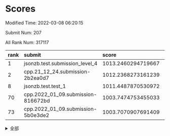 # Scores

Modified Time: 2022-03-08 06:20:15

Submit Num: 207

All Rank Num: 317117

| rank |               submit               |       score        |       sigma        | pk_num |
| :--- | :--------------------------------- | :----------------- | :----------------- | :----- |
| 1    | jsonzb.test.submission_level_4     | 1013.2460294719667 | 0.8105930004945728 | 6126   |
| 2    | cpp.21_12_24.submission-2b2ea0d7   | 1012.2368273161239 | 0.7933316782754275 | 6124   |
| 8    | jsonzb.test.test_1                 | 1011.4487870530972 | 0.7824412369451518 | 6124   |
| 70   | cpp.2022_01_09.submission-816672bd | 1003.7474753455033 | 0.7147270009122855 | 6125   |
| 73   | cpp.2022_01_09.submission-5b0e3de2 | 1003.7070907691409 | 0.7180378247248442 | 6124   |


<details>
<summary>全部</summary>

| rank |                 submit                 |       score        |       sigma        | pk_num |
| :--- | :------------------------------------- | :----------------- | :----------------- | :----- |
| 1    | jsonzb.test.submission_level_4         | 1013.2460294719667 | 0.8105930004945728 | 6126   |
| 2    | cpp.21_12_24.submission-2b2ea0d7       | 1012.2368273161239 | 0.7933316782754275 | 6124   |
| 3    | gobigger.level_3.submission_level_3_11 | 1011.9359636899768 | 0.7956526089175411 | 6129   |
| 4    | gobigger.level_3.submission_level_3_43 | 1011.6689801946985 | 0.7611260799550891 | 6126   |
| 5    | gobigger.level_3.submission_level_3_38 | 1011.6150781573872 | 0.7842906658981862 | 6127   |
| 6    | gobigger.level_3.submission_level_3_6  | 1011.5428503129447 | 0.7858602331456555 | 6127   |
| 7    | gobigger.level_3.submission_level_3_13 | 1011.5171967305316 | 0.7636746350701606 | 6126   |
| 8    | jsonzb.test.test_1                     | 1011.4487870530972 | 0.7824412369451518 | 6124   |
| 9    | gobigger.level_3.submission_level_3_19 | 1011.3941033230157 | 0.757463969757265  | 6129   |
| 10   | gobigger.level_3.submission_level_3_46 | 1011.291185291992  | 0.7901872129960473 | 6134   |
| 11   | gobigger.level_3.submission_level_3_14 | 1010.8462023755197 | 0.7681110199366982 | 6128   |
| 12   | gobigger.level_3.submission_level_3_10 | 1010.8098064578975 | 0.7549449554805842 | 6135   |
| 13   | gobigger.level_3.submission_level_3_17 | 1010.792414847562  | 0.7662823374327258 | 6127   |
| 14   | gobigger.level_3.submission_level_3_39 | 1010.7385178450485 | 0.7662512650940283 | 6127   |
| 15   | gobigger.level_3.submission_level_3_27 | 1010.613086686859  | 0.7719508909708845 | 6130   |
| 16   | gobigger.level_3.submission_level_3_41 | 1010.47643867646   | 0.7636347969802949 | 6132   |
| 17   | gobigger.level_3.submission_level_3_47 | 1010.4681231515063 | 0.7554178505062233 | 6131   |
| 18   | gobigger.level_3.submission_level_3_7  | 1010.4120453532252 | 0.7768054095882254 | 6128   |
| 19   | gobigger.level_3.submission_level_3_30 | 1010.3752721704432 | 0.7768067186962886 | 6125   |
| 20   | gobigger.level_3.submission_level_3_33 | 1010.3711026531217 | 0.7317710166494771 | 6126   |
| 21   | gobigger.level_3.submission_level_3_18 | 1010.1859200861372 | 0.7619587687146876 | 6128   |
| 22   | gobigger.level_3.submission_level_3_21 | 1010.1661268577003 | 0.7673204986406972 | 6126   |
| 23   | gobigger.level_3.submission_level_3_37 | 1010.1323224390806 | 0.7526576199424122 | 6126   |
| 24   | gobigger.level_3.submission_level_3_31 | 1010.1322625344025 | 0.7557900267742323 | 6123   |
| 25   | gobigger.level_3.submission_level_3_23 | 1010.120440373106  | 0.7589393723423635 | 6129   |
| 26   | gobigger.level_3.submission_level_3_0  | 1010.0721426095387 | 0.7505632748779052 | 6126   |
| 27   | gobigger.level_3.submission_level_3_3  | 1009.8773790500625 | 0.7622115918796865 | 6130   |
| 28   | gobigger.level_3.submission_level_3_48 | 1009.8387627741628 | 0.751194929014791  | 6131   |
| 29   | gobigger.level_3.submission_level_3_2  | 1009.7455187364366 | 0.740617283589212  | 6131   |
| 30   | gobigger.level_3.submission_level_3_26 | 1009.7354740470565 | 0.7628621895086476 | 6129   |
| 31   | gobigger.level_3.submission_level_3_32 | 1009.7348451510309 | 0.7442542683027032 | 6132   |
| 32   | gobigger.level_3.submission_level_3_20 | 1009.599379719979  | 0.7555280699742307 | 6125   |
| 33   | gobigger.level_3.submission_level_3_40 | 1009.496313870666  | 0.7553405398089973 | 6129   |
| 34   | gobigger.level_3.submission_level_3_25 | 1009.4924540506024 | 0.7464625478561568 | 6130   |
| 35   | gobigger.level_3.submission_level_3_22 | 1009.462244035413  | 0.7615799560252926 | 6132   |
| 36   | gobigger.level_3.submission_level_3_16 | 1009.4455254506113 | 0.756505049613787  | 6130   |
| 37   | gobigger.level_3.submission_level_3_5  | 1009.436943347517  | 0.7676095988166866 | 6121   |
| 38   | gobigger.level_3.submission_level_3_45 | 1009.4089443686051 | 0.7598645525811453 | 6123   |
| 39   | gobigger.level_3.submission_level_3_15 | 1009.3834598796064 | 0.7699140358736424 | 6133   |
| 40   | gobigger.level_3.submission_level_3_49 | 1009.3660637806527 | 0.7513075236072186 | 6128   |
| 41   | gobigger.level_3.submission_level_3_4  | 1009.3529207284444 | 0.764813783408483  | 6125   |
| 42   | gobigger.level_3.submission_level_3_28 | 1009.347867777509  | 0.7591890222933952 | 6128   |
| 43   | gobigger.level_3.submission_level_3_36 | 1009.2177146741444 | 0.7558746036455982 | 6123   |
| 44   | gobigger.level_3.submission_level_3_9  | 1009.210932940534  | 0.78843825051693   | 6131   |
| 45   | gobigger.level_3.submission_level_3_8  | 1009.1092360288318 | 0.7673696897782248 | 6129   |
| 46   | gobigger.level_3.submission_level_3_12 | 1009.0682690868973 | 0.7378072119276966 | 6126   |
| 47   | gobigger.level_3.submission_level_3_44 | 1009.0393348974657 | 0.7536144907595296 | 6127   |
| 48   | gobigger.level_3.submission_level_3_35 | 1008.8832899585083 | 0.742876448495901  | 6126   |
| 49   | gobigger.level_3.submission_level_3_34 | 1008.452815162634  | 0.7522990779286082 | 6129   |
| 50   | gobigger.level_3.submission_level_3_1  | 1008.4160206377178 | 0.7735736475556003 | 6126   |
| 51   | gobigger.level_3.submission_level_3_29 | 1008.2850531669721 | 0.7367434609778301 | 6134   |
| 52   | gobigger.level_3.submission_level_3_24 | 1008.1748412279998 | 0.7533768444282952 | 6131   |
| 53   | gobigger.level_3.submission_level_3_42 | 1008.1584707318434 | 0.74179198388688   | 6126   |
| 54   | gobigger.level_1.submission_level_1_26 | 1004.7564434328877 | 0.7245928388830006 | 6129   |
| 55   | gobigger.level_1.submission_level_1_17 | 1004.6502793162898 | 0.7414541250574235 | 6128   |
| 56   | gobigger.level_1.submission_level_1_41 | 1004.5535038026688 | 0.7004638979104748 | 6128   |
| 57   | gobigger.level_1.submission_level_1_22 | 1004.5534685067561 | 0.7156477430587922 | 6128   |
| 58   | gobigger.level_1.submission_level_1_46 | 1004.4855839718729 | 0.7307793556745004 | 6130   |
| 59   | gobigger.level_1.submission_level_1_32 | 1004.3603528598593 | 0.7224324545164339 | 6124   |
| 60   | gobigger.level_1.submission_level_1_5  | 1004.1318034136941 | 0.7179246642605865 | 6129   |
| 61   | gobigger.level_1.submission_level_1_40 | 1004.1024606073439 | 0.7251499860509777 | 6127   |
| 62   | gobigger.level_1.submission_level_1_23 | 1004.0648641354059 | 0.7113361220514893 | 6133   |
| 63   | gobigger.level_1.submission_level_1_24 | 1004.0312126471869 | 0.7218780001773224 | 6124   |
| 64   | gobigger.level_1.submission_level_1_6  | 1003.9865342703416 | 0.7148697316095489 | 6124   |
| 65   | gobigger.level_1.submission_level_1_33 | 1003.901613414277  | 0.7133400750642231 | 6125   |
| 66   | gobigger.level_1.submission_level_1_18 | 1003.881559725418  | 0.7168556721122132 | 6129   |
| 67   | gobigger.level_1.submission_level_1_16 | 1003.8210091935348 | 0.7088064235609653 | 6132   |
| 68   | gobigger.level_1.submission_level_1_4  | 1003.8155139696464 | 0.7152540046038606 | 6129   |
| 69   | gobigger.level_1.submission_level_1_3  | 1003.7920820438321 | 0.7190612431429301 | 6125   |
| 70   | cpp.2022_01_09.submission-816672bd     | 1003.7474753455033 | 0.7147270009122855 | 6125   |
| 71   | gobigger.level_1.submission_level_1_44 | 1003.7213907631806 | 0.720673383063831  | 6130   |
| 72   | gobigger.level_1.submission_level_1_11 | 1003.7107464352686 | 0.7112513219424    | 6128   |
| 73   | cpp.2022_01_09.submission-5b0e3de2     | 1003.7070907691409 | 0.7180378247248442 | 6124   |
| 74   | gobigger.level_1.submission_level_1_45 | 1003.6969339499233 | 0.717553880845191  | 6130   |
| 75   | gobigger.level_1.submission_level_1_0  | 1003.6877902907961 | 0.7123993612153853 | 6128   |
| 76   | gobigger.level_1.submission_level_1_37 | 1003.6873510985766 | 0.7108046472511631 | 6124   |
| 77   | gobigger.level_1.submission_level_1_34 | 1003.6654526346268 | 0.7172951259325332 | 6132   |
| 78   | gobigger.level_1.submission_level_1_9  | 1003.5992632523472 | 0.7251054440899205 | 6124   |
| 79   | gobigger.level_1.submission_level_1_31 | 1003.538691244001  | 0.7065165918260771 | 6132   |
| 80   | gobigger.level_1.submission_level_1_47 | 1003.5017868397549 | 0.7275439143389266 | 6131   |
| 81   | gobigger.level_1.submission_level_1_42 | 1003.3849823961972 | 0.7173332041851144 | 6126   |
| 82   | gobigger.level_1.submission_level_1_48 | 1003.3778781863524 | 0.7199406666576864 | 6128   |
| 83   | gobigger.level_1.submission_level_1_21 | 1003.367691102081  | 0.7151144568550342 | 6131   |
| 84   | gobigger.level_1.submission_level_1_38 | 1003.3428114964104 | 0.7190024689079404 | 6129   |
| 85   | gobigger.level_1.submission_level_1_29 | 1003.3293563241047 | 0.7070349168281452 | 6131   |
| 86   | gobigger.level_1.submission_level_1_25 | 1003.3166328546827 | 0.7236832587814955 | 6122   |
| 87   | gobigger.level_1.submission_level_1_49 | 1003.2811464000513 | 0.7096879627090736 | 6127   |
| 88   | gobigger.level_1.submission_level_1_19 | 1003.1712870072274 | 0.7098939011260458 | 6130   |
| 89   | gobigger.level_1.submission_level_1_1  | 1003.1541098165949 | 0.7260681729282041 | 6130   |
| 90   | gobigger.level_1.submission_level_1_7  | 1003.0685325094244 | 0.7149297994214154 | 6129   |
| 91   | gobigger.level_1.submission_level_1_10 | 1002.9887408526622 | 0.7260532237889674 | 6128   |
| 92   | gobigger.level_1.submission_level_1_39 | 1002.9583362909568 | 0.7119649300524066 | 6130   |
| 93   | gobigger.level_1.submission_level_1_28 | 1002.953646886159  | 0.7024564506374041 | 6128   |
| 94   | gobigger.level_1.submission_level_1_27 | 1002.8512315765212 | 0.7121012719169607 | 6133   |
| 95   | gobigger.level_1.submission_level_1_12 | 1002.6426557157497 | 0.7291186979670911 | 6131   |
| 96   | gobigger.level_1.submission_level_1_2  | 1002.5573848881533 | 0.7212207766765821 | 6130   |
| 97   | gobigger.level_1.submission_level_1_15 | 1002.5388094864755 | 0.6977888320336733 | 6130   |
| 98   | gobigger.level_1.submission_level_1_14 | 1002.5072766970109 | 0.7101996855215409 | 6130   |
| 99   | gobigger.level_1.submission_level_1_36 | 1002.2925986281415 | 0.7181064800025073 | 6120   |
| 100  | gobigger.level_1.submission_level_1_30 | 1002.2530344381094 | 0.7117881615263879 | 6124   |
| 101  | gobigger.level_1.submission_level_1_43 | 1002.2179066021168 | 0.7057823982387419 | 6128   |
| 102  | gobigger.level_1.submission_level_1_8  | 1002.1501446867459 | 0.7183192878827672 | 6127   |
| 103  | gobigger.level_1.submission_level_1_20 | 1001.9774170410975 | 0.7125651507318107 | 6128   |
| 104  | gobigger.level_1.submission_level_1_35 | 1001.9564408933643 | 0.7093478151847646 | 6128   |
| 105  | gobigger.level_1.submission_level_1_13 | 1001.7970759408813 | 0.7032598874434017 | 6132   |
| 106  | gobigger.random.submission_random_0    | 997.7128383808849  | 0.6904638218922354 | 6125   |
| 107  | gobigger.random.submission_random_8    | 997.202667679085   | 0.7205023972721836 | 6126   |
| 108  | gobigger.random.submission_random_1    | 996.9553087188904  | 0.6981180638567123 | 6127   |
| 109  | gobigger.random.submission_random_37   | 996.8492760000541  | 0.7142031315578553 | 6131   |
| 110  | gobigger.random.submission_random_45   | 996.7906580290152  | 0.7156761448421971 | 6121   |
| 111  | gobigger.random.submission_random_30   | 996.7490677918818  | 0.7246808444382495 | 6120   |
| 112  | gobigger.random.submission_random_40   | 996.7007731776715  | 0.7147889711051398 | 6128   |
| 113  | gobigger.random.submission_random_18   | 996.6922654485837  | 0.7110771267845789 | 6126   |
| 114  | gobigger.random.submission_random_28   | 996.6616707120228  | 0.7081616631388741 | 6126   |
| 115  | gobigger.random.submission_random_43   | 996.659171159877   | 0.7108761629520831 | 6126   |
| 116  | gobigger.random.submission_random_23   | 996.6434614919146  | 0.7121674556024485 | 6129   |
| 117  | gobigger.random.submission_random_29   | 996.6259147543097  | 0.7067041345484083 | 6127   |
| 118  | gobigger.random.submission_random_32   | 996.6097198992633  | 0.7087999336028965 | 6130   |
| 119  | gobigger.random.submission_random_34   | 996.5079153017812  | 0.7082778930238219 | 6129   |
| 120  | gobigger.random.submission_random_42   | 996.4816343946359  | 0.7117315957027187 | 6125   |
| 121  | gobigger.random.submission_random_13   | 996.4759283172544  | 0.7196106960963087 | 6132   |
| 122  | gobigger.random.submission_random_36   | 996.3617802013845  | 0.6993364615837926 | 6130   |
| 123  | gobigger.random.submission_random_10   | 996.2922661990481  | 0.7081395221604526 | 6126   |
| 124  | gobigger.random.submission_random_17   | 996.2846982286574  | 0.7091001406502867 | 6124   |
| 125  | gobigger.random.submission_random_20   | 996.2395792167076  | 0.708397080181227  | 6126   |
| 126  | gobigger.random.submission_random_22   | 996.2160526894448  | 0.7035644853441421 | 6125   |
| 127  | gobigger.random.submission_random_16   | 996.1703419424111  | 0.7075081159630884 | 6131   |
| 128  | gobigger.random.submission_random_2    | 996.1629398624248  | 0.7198721345614231 | 6130   |
| 129  | gobigger.random.submission_random_11   | 996.123118675466   | 0.7198940751835924 | 6127   |
| 130  | gobigger.random.submission_random_46   | 996.1181847347234  | 0.716369084163075  | 6127   |
| 131  | gobigger.random.submission_random_26   | 996.0862484772374  | 0.7135046240490966 | 6124   |
| 132  | gobigger.random.submission_random_38   | 996.0541150103883  | 0.7117182650160978 | 6121   |
| 133  | gobigger.random.submission_random_14   | 996.0170427197635  | 0.7069788234875858 | 6131   |
| 134  | gobigger.random.submission_random_41   | 995.986407898142   | 0.7178551657628848 | 6124   |
| 135  | gobigger.random.submission_random_5    | 995.9783683617857  | 0.7134331275908051 | 6127   |
| 136  | gobigger.random.submission_random_12   | 995.9117308521026  | 0.7200866072658266 | 6127   |
| 137  | gobigger.random.submission_random_4    | 995.907619258551   | 0.7108810390372499 | 6129   |
| 138  | gobigger.random.submission_random_25   | 995.8903670171667  | 0.722727801574921  | 6134   |
| 139  | gobigger.random.submission_random_7    | 995.8867600549027  | 0.7138915867578914 | 6130   |
| 140  | gobigger.random.submission_random_33   | 995.854020803544   | 0.7080412182055627 | 6125   |
| 141  | gobigger.random.submission_random_47   | 995.6725720464253  | 0.7105470542962962 | 6128   |
| 142  | gobigger.random.submission_random_31   | 995.62623919778    | 0.698430123404934  | 6127   |
| 143  | gobigger.random.submission_random_21   | 995.5960504594362  | 0.7097638278318061 | 6128   |
| 144  | gobigger.random.submission_random_6    | 995.5380712710142  | 0.716679699063721  | 6128   |
| 145  | gobigger.random.submission_random_3    | 995.518100201817   | 0.7154894301951774 | 6126   |
| 146  | gobigger.random.submission_random_9    | 995.5131661785222  | 0.714074619371722  | 6130   |
| 147  | gobigger.random.submission_random_27   | 995.4601320243057  | 0.7249411155788056 | 6131   |
| 148  | gobigger.random.submission_random_48   | 995.3315950550491  | 0.7240389822021218 | 6123   |
| 149  | gobigger.random.submission_random_49   | 995.2403478559229  | 0.7261121917790181 | 6131   |
| 150  | gobigger.random.submission_random_19   | 995.1868814933276  | 0.7032056333166594 | 6127   |
| 151  | gobigger.random.submission_random_15   | 995.1537544655475  | 0.7096949195938725 | 6124   |
| 152  | gobigger.random.submission_random_44   | 995.1192033020378  | 0.7224767020643329 | 6132   |
| 153  | gobigger.random.submission_random_39   | 995.0851205964359  | 0.7089976519019066 | 6129   |
| 154  | gobigger.random.submission_random_24   | 994.9492974715785  | 0.70591533047083   | 6121   |
| 155  | gobigger.random.submission_random_35   | 994.6043455820056  | 0.726345692651121  | 6128   |
| 156  | gobigger.level_2.submission_level_2_4  | 993.7373411686633  | 0.7455952534138092 | 6124   |
| 157  | gobigger.level_2.submission_level_2_10 | 993.70254233572    | 0.7259222494281728 | 6130   |
| 158  | gobigger.level_2.submission_level_2_18 | 993.5869163400561  | 0.7306687400021703 | 6129   |
| 159  | gobigger.level_2.submission_level_2_28 | 993.3631545227954  | 0.732772969588791  | 6128   |
| 160  | gobigger.level_2.submission_level_2_30 | 993.3591725076033  | 0.741980401702751  | 6127   |
| 161  | gobigger.level_2.submission_level_2_3  | 993.2740226970935  | 0.7363431647034875 | 6133   |
| 162  | gobigger.level_2.submission_level_2_25 | 993.1444897522393  | 0.7452869337844364 | 6128   |
| 163  | gobigger.level_2.submission_level_2_46 | 993.1164424017792  | 0.7482929032012936 | 6123   |
| 164  | gobigger.level_2.submission_level_2_21 | 993.1073078963054  | 0.7354105072944586 | 6127   |
| 165  | gobigger.level_2.submission_level_2_2  | 992.9971711879112  | 0.7600175927693188 | 6125   |
| 166  | gobigger.level_2.submission_level_2_7  | 992.9127090384367  | 0.7291002636322323 | 6130   |
| 167  | gobigger.level_2.submission_level_2_29 | 992.8571973633394  | 0.727762170297049  | 6131   |
| 168  | gobigger.level_2.submission_level_2_12 | 992.7475325821642  | 0.7354693666376172 | 6125   |
| 169  | gobigger.level_2.submission_level_2_15 | 992.6928084940008  | 0.7473149865139608 | 6125   |
| 170  | gobigger.level_2.submission_level_2_27 | 992.6807872424405  | 0.721289546689453  | 6128   |
| 171  | gobigger.level_2.submission_level_2_39 | 992.5845580295842  | 0.7396165702380997 | 6129   |
| 172  | gobigger.level_2.submission_level_2_47 | 992.5457562599538  | 0.7555913438818022 | 6128   |
| 173  | gobigger.level_2.submission_level_2_9  | 992.397026918987   | 0.7352704064855983 | 6134   |
| 174  | gobigger.level_2.submission_level_2_33 | 992.3311421967896  | 0.7423134602596662 | 6126   |
| 175  | gobigger.level_2.submission_level_2_26 | 992.3092597154564  | 0.7462577140298776 | 6128   |
| 176  | gobigger.level_2.submission_level_2_44 | 992.280887643667   | 0.742507833148559  | 6129   |
| 177  | gobigger.level_2.submission_level_2_32 | 992.2645886014652  | 0.7307413839370329 | 6123   |
| 178  | gobigger.level_2.submission_level_2_14 | 992.2566424831698  | 0.7459150297972661 | 6125   |
| 179  | gobigger.level_2.submission_level_2_43 | 992.2497705877072  | 0.7394309000526347 | 6129   |
| 180  | gobigger.level_2.submission_level_2_0  | 992.2115108210322  | 0.7530381020709885 | 6128   |
| 181  | gobigger.level_2.submission_level_2_45 | 992.2003037044122  | 0.7628027925044697 | 6124   |
| 182  | gobigger.level_2.submission_level_2_49 | 992.1598294003895  | 0.7448414420559918 | 6134   |
| 183  | gobigger.level_2.submission_level_2_48 | 992.1008352363085  | 0.7518190358615261 | 6136   |
| 184  | gobigger.level_2.submission_level_2_37 | 992.0401588659381  | 0.7386519306355793 | 6120   |
| 185  | gobigger.level_2.submission_level_2_42 | 991.9772353505836  | 0.7500963646568627 | 6134   |
| 186  | gobigger.level_2.submission_level_2_31 | 991.8949359174142  | 0.7520443032503721 | 6130   |
| 187  | gobigger.level_2.submission_level_2_41 | 991.8528876680243  | 0.746109115922502  | 6127   |
| 188  | gobigger.level_2.submission_level_2_13 | 991.8465690859159  | 0.7407855389057524 | 6130   |
| 189  | gobigger.level_2.submission_level_2_36 | 991.7789269520952  | 0.741375095389751  | 6127   |
| 190  | gobigger.level_2.submission_level_2_19 | 991.6568991095642  | 0.7400515255272874 | 6128   |
| 191  | gobigger.level_2.submission_level_2_22 | 991.5629916935144  | 0.7397944257064141 | 6130   |
| 192  | gobigger.level_2.submission_level_2_23 | 991.5351559973476  | 0.7641815164966119 | 6128   |
| 193  | gobigger.level_2.submission_level_2_17 | 991.4140142526385  | 0.7522084316238861 | 6133   |
| 194  | gobigger.level_2.submission_level_2_5  | 991.383266877618   | 0.7390601534422514 | 6127   |
| 195  | gobigger.level_2.submission_level_2_11 | 991.3732625154527  | 0.7496161443025414 | 6132   |
| 196  | gobigger.level_2.submission_level_2_38 | 991.1780850434437  | 0.765589891500863  | 6127   |
| 197  | gobigger.level_2.submission_level_2_8  | 991.1395745530691  | 0.7574935199477558 | 6129   |
| 198  | gobigger.level_2.submission_level_2_16 | 991.0893290064377  | 0.7405298944622061 | 6127   |
| 199  | gobigger.level_2.submission_level_2_34 | 990.8427586384653  | 0.7690542221758183 | 6130   |
| 200  | gobigger.level_2.submission_level_2_35 | 990.7298512837656  | 0.7858273107872392 | 6128   |
| 201  | gobigger.level_2.submission_level_2_20 | 990.1331350090438  | 0.7644022692886027 | 6127   |
| 202  | gobigger.level_2.submission_level_2_6  | 990.0371767794624  | 0.770721372726686  | 6126   |
| 203  | gobigger.level_2.submission_level_2_1  | 989.821045731375   | 0.7629487052070307 | 6134   |
| 204  | gobigger.level_2.submission_level_2_24 | 989.5591759181274  | 0.7684076075223017 | 6128   |
| 205  | gobigger.level_2.submission_level_2_40 | 989.2470345883911  | 0.7883533196398029 | 6127   |
| 206  | gobigger.none.submission_none_1        | 977.6445924958282  | 1.2456486271209741 | 6122   |
| 207  | gobigger.none.submission_none_0        | 976.8543565978425  | 1.439215594696962  | 6129   |

</details>